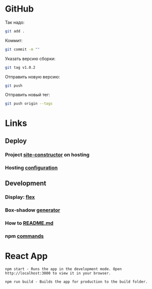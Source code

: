 # GitHub

Так надо:
```bash
git add .
```

Коммит:
```bash
git commit -m ""
```

Указать версию сборки:
```bash
git tag v1.0.2
```

Отправить новую версию:
```bash
git push
```

Отправить новый тег:
```bash
git push origin --tags
```

# Links
## Deploy
### Project [site-constructor](https://site-constructor-flame.vercel.app/ "Vercel") on hosting

### Hosting [configuration](https://vercel.com/kalashvovan/site-constructor)

## Development

### Display: [flex](https://habr.com/ru/post/467049/)
### Box-shadow [generator](https://active-vision.ru/icon/box-shadow/)
### How to [README.md](https://texterra.ru/blog/ischerpyvayushchaya-shpargalka-po-sintaksisu-razmetki-markdown-na-zametku-avtoram-veb-razrabotchikam.html "MD syntax")
### npm [commands](https://gist.github.com/devrafalko/c0b1fca75732fcbf001f28e6d2f08c70)

# React App
```
npm start - Runs the app in the development mode. Open http://localhost:3000 to view it in your browser.

npm run build - Builds the app for production to the build folder.
```

